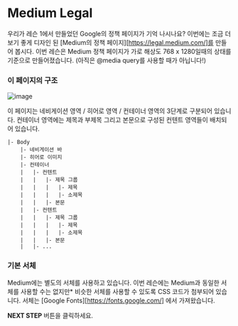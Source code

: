 # Medium Legal

우리가 레슨 1에서 만들었던 Google의 정책 페이지가 기억 나시나요? 이번에는 조금 더 보기 좋게 디자인 된 [Medium의 정책 페이지][https://legal.medium.com/]를 만들어 봅시다. 이번 레슨은 Medium 정책 페이지가 가로 해상도 768 x 1280일때의 상태를 기준으로 만들어졌습니다. (아직은 @media query를 사용할 때가 아닙니다!)



### **이 페이지의 구조**

![image](https://res.cloudinary.com/dyiqg9qhi/image/upload/v1533078133/img-wire-07_o6ryro.jpg)

이 페이지는 네비게이션 영역 / 히어로 영역 / 컨테이너 영역의 3단계로 구분되어 있습니다. 컨테이너 영역에는 제목과 부제목 그리고 본문으로 구성된 컨텐트 영역들이 배치되어 있습니다.

```
|- Body
    |- 네비게이션 바
    |- 히어로 이미지
    |- 컨테이너
    |   |- 컨텐트
    |   |   |- 제목 그룹
    |   |   |   |- 제목
    |   |   |   |- 소제목
    |   |   |- 본문
    |   |- 컨텐트
    |   |   |- 제목 그룹
    |   |   |   |- 제목
    |   |   |   |- 소제목
    |   |   |- 본문
    |   |- ...
```



### 기본 서체

Medium에는 별도의 서체를 사용하고 있습니다. 이번 레슨에는 Medium과 동일한 서체를 사용할 수는 없지만* 비슷한 서체를 사용할 수 있도록 CSS 코드가 첨부되어 있습니다. 서체는  [Google Fonts][https://fonts.google.com/] 에서 가져왔습니다.



**NEXT STEP** 버튼을 클릭하세요.
